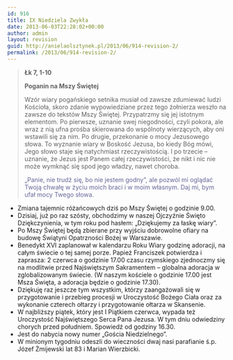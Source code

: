 ```yaml
---
id: 916
title: IX Niedziela Zwykła
date: 2013-06-03T22:28:02+00:00
author: admin
layout: revision
guid: http://anielaolsztynek.pl/2013/06/914-revision-2/
permalink: /2013/06/914-revision-2/
---
```

> **Łk 7, 1-10**
> 
> **Poganin na Mszy Świętej**
> 
> Wzór wiary pogańskiego setnika musiał od zawsze zdumiewać ludzi Kościoła, skoro zdanie wypowiedziane przez tego żołnierza weszło na zawsze do tekstów Mszy Świętej. Przypatrzmy się jej istotnym elementom. Po pierwsze, uznanie swej niegodności, czyli pokora, ale wraz z nią ufna prośba skierowana do wspólnoty wierzących, aby oni wstawili się za nim. Po drugie, przekonanie o mocy Jezusowego słowa. To wyznanie wiary w Boskość Jezusa, bo kiedy Bóg mówi, Jego słowo staje się natychmiast rzeczywistością. I po trzecie &#8211; uznanie, że Jezus jest Panem całej rzeczywistości, że nikt i nic nie może wymknąć się spod jego władzy, nawet choroba.
> 
> <span style="color: #666699;">&#8222;Panie, nie trudź się, bo nie jestem godny&#8221;, ale pozwól mi oglądać Twoją chwałę w życiu moich braci i w moim własnym. Daj mi, bym ufał mocy Twego słowa.</span>

  * Zmiana tajemnic różańcowych dziś po Mszy Świętej o godzinie 9.00.
  * Dzisiaj, już po raz szósty, obchodzimy w naszej Ojczyźnie Święto Dziękczynienia, w tym roku pod hasłem: &#8222;Dziękujemy za łaskę wiary&#8221;.
  * Po Mszy Świętej będą zbierane przy wyjściu dobrowolne ofiary na budowę Świątyni Opatrzności Bożej w Warszawie.
  * Benedykt XVI zaplanował w kalendarzu Roku Wiary godzinę adoracji, na całym świecie o tej samej porze. Papież Franciszek potwierdza i zaprasza: 2 czerwca o godzinie 17.00 czasu rzymskiego zjednoczmy się na modlitwie przed Najświętszym Sakramentem &#8211; globalna adoracja w zglobalizowanym świecie. (W naszym kościele o godzinie 17.00 jest Msza Święta, a adoracja będzie o godzinie 17.30).
  * Dziękuję raz jeszcze tym wszystkim, którzy zaangażowali się w przygotowanie i przebieg procesji w Uroczystość Bożego Ciała oraz za wykonanie czterech ołtarzy i przygotowanie ołtarza w Skansenie.
  * W najbliższy piątek, który jest I Piątkiem czerwca, wypada też Uroczystość Najświętszego Serca Pana Jezusa. W tym dniu odwiedziny chorych przed południem. Spowiedź od godziny 16.30.
  * Jest do nabycia nowy numer &#8222;Gościa Niedzielnego&#8221;.
  * W minionym tygodniu odeszli do wieczności dwaj nasi parafianie ś.p. Józef Żmijewski lat 83 i Marian Wierzbicki.